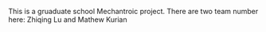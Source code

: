 This is a gruaduate school Mechantroic project. There are two team number here: Zhiqing Lu and Mathew Kurian 